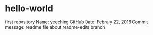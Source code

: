 # hello-world
first repository
Name: yeeching GitHub
Date: Febrary 22, 2016
Commit message: readme file about readme-edits branch

